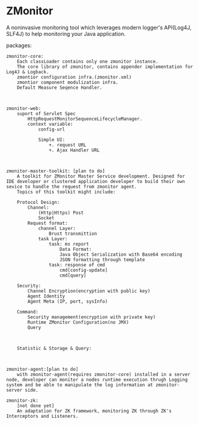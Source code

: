 ZMonitor
========

A noninvasive monitoring tool which leverages modern logger's API(Log4J, SLF4J) to help monitoring your Java application.

packages: 

	zmonitor-core:
		Each classLoader contains only one zmonitor instance.
		The core library of zmonitor, contains appender implementation for Log4J & Logback. 
		zmontior configuration infra.(zmonitor.xml)
		zmontior component modulization infra.
		Default Measure Seqence Handler.



	zmonitor-web:
		suport of Servlet Spec
			HttpRequestMonitorSequenceLifecycleManager.
			context variable: 
				config-url

				Simple UI:
					+. request URL
					+. Ajax Handler URL
				

	
	zmonitor-master-toolkit: [plan to do]
		A toolkit for ZMonitor Master Service development. Designed for IDE developer or clustered application developer to build their own sevice to handle the request from zmonitor agent.
		Topics of this toolkit might include:

		Protocol Design:
			Channel:
				(Http|Https) Post
				Socket
			Request format:
				channel Layer:
					Brust transmittion
				task Layer:
					task: ms report
						Data Format:
						Java Object Serialization with Base64 encoding
						JSON formatting through template
					task: response of cmd
						cmd[config-update]
						cmd[query]

		Security:
			Channel Encryption(encryption with public key)
			Agent Identity
			Agent Meta (IP, port, sysInfo)
			
		Command:
			Security management(encryption with private key)
			Runtime ZMonitor Configuration(no JMX)
			Query

		
		
		Statistic & Storage & Query:



	zmonitor-agent:[plan to do]
		with zmonitor-agent(requires zmonitor-core) installed in a server node, developer can monitor a nodes runtime execution thrugh Logging system and be able to manipulate the log information at zmonitor-server side.

	zmonitor-zk:
		[not done yet]
		An adaptation for ZK framework, monitoring ZK through ZK's Interceptors and Listeners.
